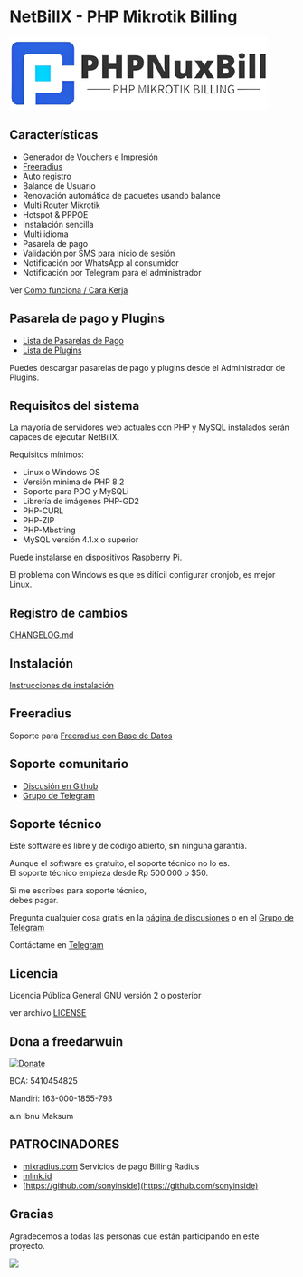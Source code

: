 # NetBillX - PHP Mikrotik Billing

![NetBillX](install/img/logo.png)

## Características

- Generador de Vouchers e Impresión
- [Freeradius](https://github.com/freedarwuin/NetBillX/wiki/FreeRadius)
- Auto registro
- Balance de Usuario
- Renovación automática de paquetes usando balance
- Multi Router Mikrotik
- Hotspot & PPPOE
- Instalación sencilla
- Multi idioma
- Pasarela de pago
- Validación por SMS para inicio de sesión
- Notificación por WhatsApp al consumidor
- Notificación por Telegram para el administrador

Ver [Cómo funciona / Cara Kerja](https://github.com/freedarwuin/NetBillX/wiki/How-It-Works---Cara-kerja)

## Pasarela de pago y Plugins

- [Lista de Pasarelas de Pago](https://github.com/orgs/freedarwuin/repositories?q=payment+gateway)
- [Lista de Plugins](https://github.com/orgs/freedarwuin/repositories?q=plugin)

Puedes descargar pasarelas de pago y plugins desde el Administrador de Plugins.

## Requisitos del sistema

La mayoría de servidores web actuales con PHP y MySQL instalados serán capaces de ejecutar NetBillX.

Requisitos mínimos:

- Linux o Windows OS
- Versión mínima de PHP 8.2
- Soporte para PDO y MySQLi
- Librería de imágenes PHP-GD2
- PHP-CURL
- PHP-ZIP
- PHP-Mbstring
- MySQL versión 4.1.x o superior

Puede instalarse en dispositivos Raspberry Pi.

El problema con Windows es que es difícil configurar cronjob, es mejor Linux.

## Registro de cambios

[CHANGELOG.md](CHANGELOG.md)

## Instalación

[Instrucciones de instalación](https://github.com/freedarwuin/NetBillX/wiki)

## Freeradius

Soporte para [Freeradius con Base de Datos](https://github.com/freedarwuin/NetBillX/wiki/FreeRadius)

## Soporte comunitario

- [Discusión en Github](https://github.com/freedarwuin/NetBillX/discussions)
- [Grupo de Telegram](https://t.me/phpmixbill)

## Soporte técnico

Este software es libre y de código abierto, sin ninguna garantía.

Aunque el software es gratuito, el soporte técnico no lo es.  
El soporte técnico empieza desde Rp 500.000 o $50.

Si me escribes para soporte técnico,  
debes pagar.

Pregunta cualquier cosa gratis en la [página de discusiones](/freedarwuin/NetBillX/discussions) o en el [Grupo de Telegram](https://t.me/freedarwuin)

Contáctame en [Telegram](https://t.me/freedarwuin)

## Licencia

Licencia Pública General GNU versión 2 o posterior

ver archivo [LICENSE](LICENSE)

## Dona a freedarwuin

[![Donate](https://img.shields.io/badge/Donate-PayPal-green.svg)](https://paypal.me/freedarwuin)

BCA: 5410454825

Mandiri: 163-000-1855-793

a.n Ibnu Maksum

## PATROCINADORES

- [mixradius.com](https://mixradius.com/) Servicios de pago Billing Radius
- [mlink.id](https://mlink.id)
- [https://github.com/sonyinside](https://github.com/sonyinside)

## Gracias
Agradecemos a todas las personas que están participando en este proyecto.

<a href="https://github.com/freedarwuin/NetBillX/graphs/contributors">
  <img src="https://contrib.rocks/image?repo=freedarwuin/NetBillX" />
</a>